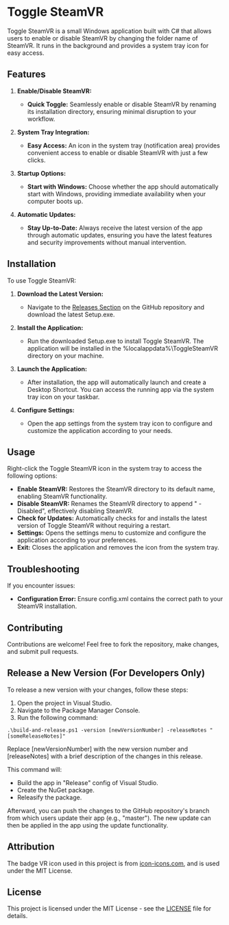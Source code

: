 # Toggle SteamVR

Toggle SteamVR is a small Windows application built with C# that allows users to enable or disable SteamVR by changing the folder name of SteamVR. It runs in the background and provides a system tray icon for easy access.


## Features

1. **Enable/Disable SteamVR:**
	- **Quick Toggle:** Seamlessly enable or disable SteamVR by renaming its installation directory, ensuring minimal disruption to your workflow.
	
2. **System Tray Integration:**
	- **Easy Access:** An icon in the system tray (notification area) provides convenient access to enable or disable SteamVR with just a few clicks.

3. **Startup Options:**
	- **Start with Windows:** Choose whether the app should automatically start with Windows, providing immediate availability when your computer boots up.

4. **Automatic Updates:**
	- **Stay Up-to-Date:** Always receive the latest version of the app through automatic updates, ensuring you have the latest features and security improvements without manual intervention.


## Installation

To use Toggle SteamVR:

1. **Download the Latest Version:**	
	- Navigate to the [Releases Section](https://github.com/SoBo7a/Toggle_SteamVR/releases/latest) on the GitHub repository and download the latest Setup.exe.

2. **Install the Application:**	
	- Run the downloaded Setup.exe to install Toggle SteamVR. The application will be installed in the %localappdata%\ToggleSteamVR directory on your machine.

3. **Launch the Application:**
	- After installation, the app will automatically launch and create a Desktop Shortcut. You can access the running app via the system tray icon on your taskbar.

4. **Configure Settings:**
	- Open the app settings from the system tray icon to configure and customize the application according to your needs.


## Usage

Right-click the Toggle SteamVR icon in the system tray to access the following options:

- **Enable SteamVR:** Restores the SteamVR directory to its default name, enabling SteamVR functionality.
- **Disable SteamVR:** Renames the SteamVR directory to append " - Disabled", effectively disabling SteamVR.
- **Check for Updates:** Automatically checks for and installs the latest version of Toggle SteamVR without requiring a restart.
- **Settings:** Opens the settings menu to customize and configure the application according to your preferences.
- **Exit:** Closes the application and removes the icon from the system tray.


## Troubleshooting

If you encounter issues:

- **Configuration Error:** Ensure config.xml contains the correct path to your SteamVR installation.


## Contributing

Contributions are welcome! Feel free to fork the repository, make changes, and submit pull requests.


## Release a New Version (For Developers Only)

To release a new version with your changes, follow these steps:

1. Open the project in Visual Studio.
2. Navigate to the Package Manager Console.
3. Run the following command:

```batch
.\build-and-release.ps1 -version [newVersionNumber] -releaseNotes "[someReleaseNotes]"
```
Replace [newVersionNumber] with the new version number and [releaseNotes] with a brief description of the changes in this release.

This command will:
- Build the app in "Release" config of Visual Studio.
- Create the NuGet package.
- Releasify the package.

Afterward, you can push the changes to the GitHub repository's branch from which users update their app (e.g., "master"). The new update can then be applied in the app using the update functionality.


## Attribution

The badge VR icon used in this project is from [icon-icons.com](https://icon-icons.com/icon/badge-vr/185339), and is used under the MIT License.


## License

This project is licensed under the MIT License - see the [LICENSE](https://github.com/SoBo7a/Toggle_SteamVR/blob/master/LICENSE.txt) file for details.
